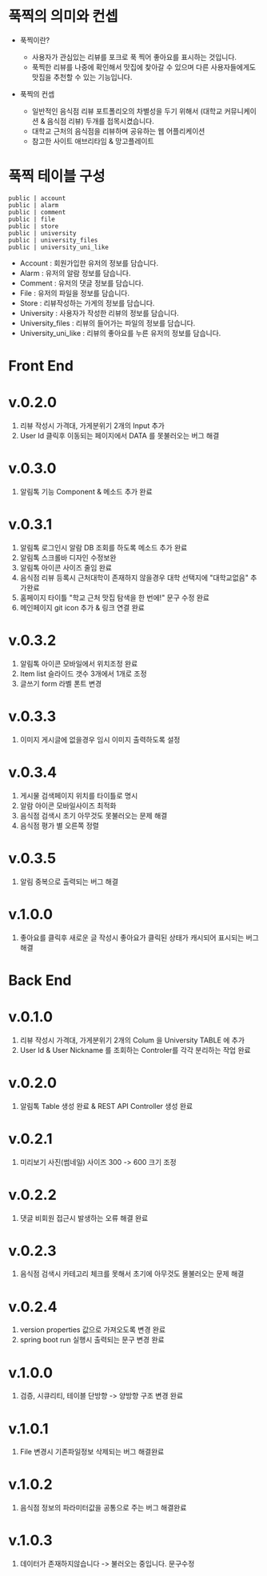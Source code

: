 # 푹찍의 의미와 컨셉

- 푹찍이란? 
    - 사용자가 관심있는 리뷰를 포크로 푹 찍어 좋아요를 표시하는 것입니다.
    - 푹찍한 리뷰를 나중에 확인해서 맛집에 찾아갈 수 있으며 다른 사용자들에게도 맛집을 추천할 수 있는 기능입니다.

- 푹찍의 컨셉
    - 일반적인 음식점 리뷰 포트폴리오의 차별성을 두기 위해서 (대학교 커뮤니케이션 & 음식점 리뷰) 두개를 접목시켰습니다.
    - 대학교 근처의 음식점을 리뷰하며 공유하는 웹 어플리케이션
    - 참고한 사이트 애브리타임 & 망고플레이트

# 푹찍 테이블 구성

~~~
public | account            
public | alarm              
public | comment            
public | file              
public | store             
public | university         
public | university_files  
public | university_uni_like
~~~

- Account : 회원가입한 유저의 정보를 담습니다.
- Alarm : 유저의 알람 정보를 담습니다.
- Comment : 유저의 댓글 정보를 담습니다.
- File : 유저의 파일을 정보를 담습니다.
- Store : 리뷰작성하는 가게의 정보를 담습니다.
- University : 사용자가 작성한 리뷰의 정보를 담습니다.
- University_files : 리뷰의 들어가는 파일의 정보를 담습니다.
- University_uni_like : 리뷰의 좋아요를 누른 유저의 정보를 담습니다.

# Front End

# v.0.2.0
1. 리뷰 작성시 가격대, 가게분위기 2개의 Input 추가
2. User Id 클릭후 이동되는 페이지에서 DATA 를 못불러오는 버그 해결

# v.0.3.0
1. 알림톡 기능 Component & 메소드 추가 완료

# v.0.3.1
1. 알림톡 로그인시 알람 DB 조회를 하도록 메소드 추가 완료
2. 알림톡 스크롤바 디자인 수정보완
3. 알림톡 아이콘 사이즈 줄임 완료
4. 음식점 리뷰 등록시 근처대학이 존재하지 않을경우 대학 선택지에 "대학교없음" 추가완료
5. 홈페이지 타이틀 "학교 근처 맛집 탐색을 한 번에!" 문구 수정 완료
6. 메인페이지 git icon 추가 & 링크 연결 완료

# v.0.3.2
1. 알림톡 아이콘 모바일에서 위치조정 완료
2. Item list 슬라이드 갯수 3개에서 1개로 조정 
3. 글쓰기 form 라벨 폰트 변경

# v.0.3.3
1. 이미지 게시글에 없을경우 임시 이미지 출력하도록 설정

# v.0.3.4
1. 게시물 검색페이지 위치를 타이틀로 명시
2. 알람 아이콘 모바일사이즈 최적화
3. 음식점 검색시 초기 아무것도 못불러오는 문제 해결
4. 음식점 평가 별 오른쪽 정렬

# v.0.3.5
1. 알림 중복으로 출력되는 버그 해결

# v.1.0.0
1. 좋아요를 클릭후 새로운 글 작성시 좋아요가 클릭된 상태가 캐시되어 표시되는 버그 해결

# Back End

# v.0.1.0
1. 리뷰 작성시 가격대, 가게분위기 2개의 Colum 을 University TABLE 에 추가
2. User Id & User Nickname 를 조회하는 Controler를 각각 분리하는 작업 완료

# v.0.2.0
1. 알림톡 Table 생성 완료 & REST API Controller 생성 완료 

# v.0.2.1
1. 미리보기 사진(썸네일) 사이즈 300 -> 600 크기 조정

# v.0.2.2
1. 댓글 비회원 접근시 발생하는 오류 해결 완료

# v.0.2.3
1. 음식점 검색시 카테고리 체크를 못해서 초기에 아무것도 몰불러오는 문제 해결

# v.0.2.4
1. version properties 값으로 가져오도록 변경 완료
2. spring boot run 실행시 출력되는 문구 변경 완료

# v.1.0.0
1. 검증, 시큐리티, 테이블 단방향 -> 양방향 구조 변경 완료

# v.1.0.1
1. File 변경시 기존파일정보 삭제되는 버그 해결완료

# v.1.0.2
1. 음식점 정보의 파라미터값을 공통으로 주는 버그 해결완료

# v.1.0.3
1. 데이터가 존재하지않습니다 -> 불러오는 중입니다. 문구수정